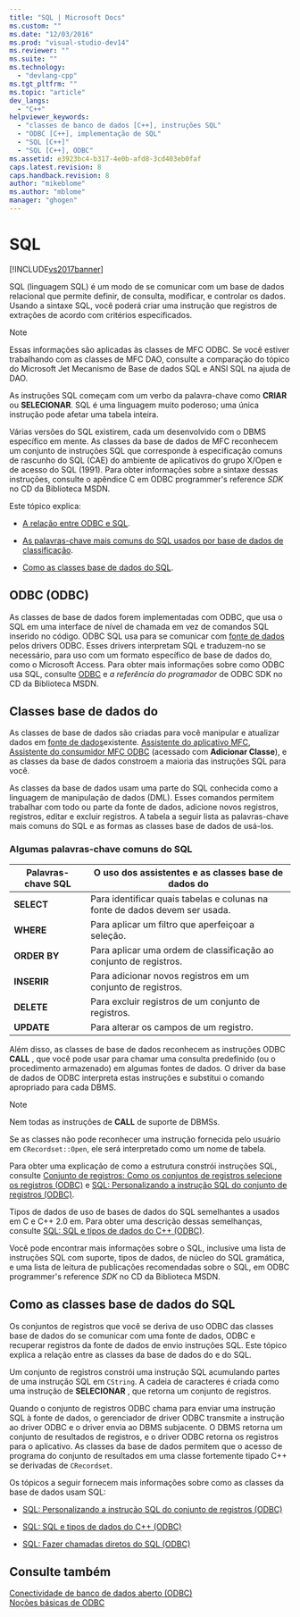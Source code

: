 ```yaml
---
title: "SQL | Microsoft Docs"
ms.custom: ""
ms.date: "12/03/2016"
ms.prod: "visual-studio-dev14"
ms.reviewer: ""
ms.suite: ""
ms.technology: 
  - "devlang-cpp"
ms.tgt_pltfrm: ""
ms.topic: "article"
dev_langs: 
  - "C++"
helpviewer_keywords: 
  - "classes de banco de dados [C++], instruções SQL"
  - "ODBC [C++], implementação de SQL"
  - "SQL [C++]"
  - "SQL [C++], ODBC"
ms.assetid: e3923bc4-b317-4e0b-afd8-3cd403eb0faf
caps.latest.revision: 8
caps.handback.revision: 8
author: "mikeblome"
ms.author: "mblome"
manager: "ghogen"
---
```

# SQL
[!INCLUDE[vs2017banner](../../assembler/inline/includes/vs2017banner.md)]

SQL \(linguagem SQL\) é um modo de se comunicar com um base de dados relacional que permite definir, de consulta, modificar, e controlar os dados.  Usando a sintaxe SQL, você poderá criar uma instrução que registros de extrações de acordo com critérios especificados.  
  
> [!NOTE]
>  Essas informações são aplicadas às classes de MFC ODBC.  Se você estiver trabalhando com as classes de MFC DAO, consulte a comparação do tópico do Microsoft Jet Mecanismo de Base de dados SQL e ANSI SQL na ajuda de DAO.  
  
 As instruções SQL começam com um verbo da palavra\-chave como **CRIAR** ou **SELECIONAR**.  SQL é uma linguagem muito poderoso; uma única instrução pode afetar uma tabela inteira.  
  
 Várias versões do SQL existirem, cada um desenvolvido com o DBMS específico em mente.  As classes da base de dados de MFC reconhecem um conjunto de instruções SQL que corresponde à especificação comuns de rascunho do SQL \(CAE\) do ambiente de aplicativos do grupo X\/Open e de acesso do SQL \(1991\).  Para obter informações sobre a sintaxe dessas instruções, consulte o apêndice C em ODBC programmer's reference *SDK* no CD da Biblioteca MSDN.  
  
 Este tópico explica:  
  
-   [A relação entre ODBC e SQL](#_core_open_database_connectivity_.28.odbc.29).  
  
-   [As palavras\-chave mais comuns do SQL usados por base de dados de classificação](#_core_the_database_classes).  
  
-   [Como as classes base de dados do SQL](#_core_how_the_database_classes_use_sql).  
  
##  <a name="_core_open_database_connectivity_.28.odbc.29"></a> ODBC \(ODBC\)  
 As classes de base de dados forem implementadas com ODBC, que usa o SQL em uma interface de nível de chamada em vez de comandos SQL inserido no código.  ODBC SQL usa para se comunicar com [fonte de dados](../../data/odbc/data-source-odbc.md) pelos drivers ODBC.  Esses drivers interpretam SQL e traduzem\-no se necessário, para uso com um formato específico de base de dados do, como o Microsoft Access.  Para obter mais informações sobre como ODBC usa SQL, consulte [ODBC](../../data/odbc/odbc-basics.md) e *a referência do programador* de ODBC SDK no CD da Biblioteca MSDN.  
  
##  <a name="_core_the_database_classes"></a> Classes base de dados do  
 As classes de base de dados são criadas para você manipular e atualizar dados em [fonte de dados](../../data/odbc/data-source-odbc.md)existente.  [Assistente do aplicativo MFC](../../mfc/reference/database-support-mfc-application-wizard.md), [Assistente do consumidor MFC ODBC](../../mfc/reference/adding-an-mfc-odbc-consumer.md) \(acessado com **Adicionar Classe**\), e as classes da base de dados constroem a maioria das instruções SQL para você.  
  
 As classes da base de dados usam uma parte do SQL conhecida como a linguagem de manipulação de dados \(DML\).  Esses comandos permitem trabalhar com todo ou parte da fonte de dados, adicione novos registros, registros, editar e excluir registros.  A tabela a seguir lista as palavras\-chave mais comuns do SQL e as formas as classes base de dados de usá\-los.  
  
### Algumas palavras\-chave comuns do SQL  
  
|Palavras\-chave SQL|O uso dos assistentes e as classes base de dados do|  
|-------------------------|---------------------------------------------------------|  
|**SELECT**|Para identificar quais tabelas e colunas na fonte de dados devem ser usada.|  
|**WHERE**|Para aplicar um filtro que aperfeiçoar a seleção.|  
|**ORDER BY**|Para aplicar uma ordem de classificação ao conjunto de registros.|  
|**INSERIR**|Para adicionar novos registros em um conjunto de registros.|  
|**DELETE**|Para excluir registros de um conjunto de registros.|  
|**UPDATE**|Para alterar os campos de um registro.|  
  
 Além disso, as classes de base de dados reconhecem as instruções ODBC **CALL** , que você pode usar para chamar uma consulta predefinido \(ou o procedimento armazenado\) em algumas fontes de dados.  O driver da base de dados de ODBC interpreta estas instruções e substitui o comando apropriado para cada DBMS.  
  
> [!NOTE]
>  Nem todas as instruções de **CALL** de suporte de DBMSs.  
  
 Se as classes não pode reconhecer uma instrução fornecida pelo usuário em `CRecordset::Open`, ele será interpretado como um nome de tabela.  
  
 Para obter uma explicação de como a estrutura constrói instruções SQL, consulte [Conjunto de registros: Como os conjuntos de registros selecione os registros \(ODBC\)](../Topic/Recordset:%20How%20Recordsets%20Select%20Records%20\(ODBC\).md) e [SQL: Personalizando a instrução SQL do conjunto de registros \(ODBC\)](../../data/odbc/sql-customizing-your-recordset’s-sql-statement-odbc.md).  
  
 Tipos de dados de uso de bases de dados do SQL semelhantes a usados em C e C\+\+ 2.0 em.  Para obter uma descrição dessas semelhanças, consulte [SQL: SQL e tipos de dados do C\+\+ \(ODBC\)](../../data/odbc/sql-sql-and-cpp-data-types-odbc.md).  
  
 Você pode encontrar mais informações sobre o SQL, inclusive uma lista de instruções SQL com suporte, tipos de dados, de núcleo do SQL gramática, e uma lista de leitura de publicações recomendadas sobre o SQL, em ODBC programmer's reference *SDK* no CD da Biblioteca MSDN.  
  
##  <a name="_core_how_the_database_classes_use_sql"></a> Como as classes base de dados do SQL  
 Os conjuntos de registros que você se deriva de uso ODBC das classes base de dados do se comunicar com uma fonte de dados, ODBC e recuperar registros da fonte de dados de envio instruções SQL.  Este tópico explica a relação entre as classes da base de dados do e do SQL.  
  
 Um conjunto de registros constrói uma instrução SQL acumulando partes de uma instrução SQL em `CString`.  A cadeia de caracteres é criada como uma instrução de **SELECIONAR** , que retorna um conjunto de registros.  
  
 Quando o conjunto de registros ODBC chama para enviar uma instrução SQL à fonte de dados, o gerenciador de driver ODBC transmite a instrução ao driver ODBC e o driver envia ao DBMS subjacente.  O DBMS retorna um conjunto de resultados de registros, e o driver ODBC retorna os registros para o aplicativo.  As classes da base de dados permitem que o acesso de programa do conjunto de resultados em uma classe fortemente tipado C\+\+ se derivadas de `CRecordset`.  
  
 Os tópicos a seguir fornecem mais informações sobre como as classes da base de dados usam SQL:  
  
-   [SQL: Personalizando a instrução SQL do conjunto de registros \(ODBC\)](../../data/odbc/sql-customizing-your-recordset’s-sql-statement-odbc.md)  
  
-   [SQL: SQL e tipos de dados do C\+\+ \(ODBC\)](../../data/odbc/sql-sql-and-cpp-data-types-odbc.md)  
  
-   [SQL: Fazer chamadas diretos do SQL \(ODBC\)](../../data/odbc/sql-making-direct-sql-calls-odbc.md)  
  
## Consulte também  
 [Conectividade de banco de dados aberto \(ODBC\)](../Topic/Open%20Database%20Connectivity%20\(ODBC\).md)   
 [Noções básicas de ODBC](../../data/odbc/odbc-basics.md)